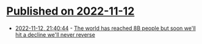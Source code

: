 # [Published on 2022-11-12](index.md)

* [2022-11-12, 21:40:44](https://news.ycombinator.com/item?id=33577389) - [The world has reached 8B people but soon we'll hit a decline we'll never reverse](https://www.abc.net.au/news/2022-11-13/earths-population-reaches-eight-billion-people/101643854)
